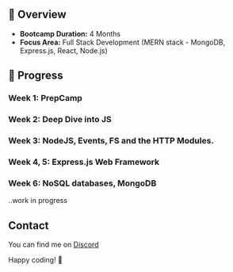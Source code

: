 ## 📖 Overview
- **Bootcamp Duration:** 4 Months
- **Focus Area:** Full Stack Development (MERN stack - MongoDB, Express.js, React, Node.js)

## 🚀 Progress

### Week 1: PrepCamp
### Week 2: Deep Dive into **JS**
### Week 3: **NodeJS**, Events, FS and the HTTP Modules.
### Week 4, 5: **Express.js** Web Framework
### Week 6: NoSQL databases, **MongoDB**
..work in progress

## Contact
You can find me on [Discord](https://discord.gg/yJQ6c8cgGD)

Happy coding! 🚀
